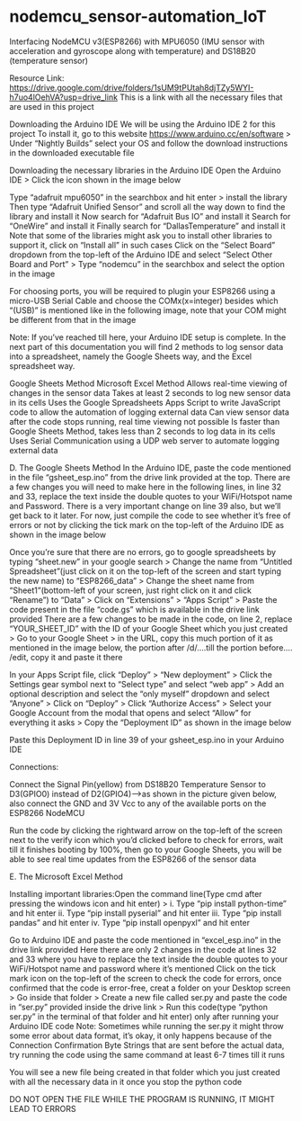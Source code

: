 # nodemcu_sensor-automation_IoT
Interfacing NodeMCU v3(ESP8266) with MPU6050 (IMU sensor with acceleration and gyroscope along with temperature) and DS18B20 (temperature sensor)


Resource Link: https://drive.google.com/drive/folders/1sUM9tPUtah8djTZy5WYI-h7uo4lOehVA?usp=drive_link
	This is a link with all the necessary files that are used in this project

Downloading the Arduino IDE
We will be using the Arduino IDE 2 for this project
To install it, go to this website https://www.arduino.cc/en/software > Under “Nightly Builds” select your OS and follow the download instructions in the downloaded executable file

Downloading the necessary libraries in the Arduino IDE
Open the Arduino IDE > Click the icon shown in the image below

Type “adafruit mpu6050” in the searchbox and hit enter > install the library
Then type “Adafruit Unified Sensor” and scroll all the way down to find the library and install it
Now search for “Adafruit Bus IO” and install it
Search for “OneWire” and install it
Finally search for “DallasTemperature” and install it
Note that some of the libraries might ask you to install other libraries to support it, click on “Install all” in such cases
Click on the “Select Board” dropdown from the top-left of the Arduino IDE and select “Select Other Board and Port” > Type “nodemcu” in the searchbox and select the option in the image

For choosing ports, you will be required to plugin your ESP8266 using a micro-USB Serial Cable and choose the COMx(x=integer) besides which “(USB)” is mentioned like in the following image, note that your COM might be different from that in the image


Note: If you’ve reached till here, your Arduino IDE setup is complete. In the next part of this documentation you will find 2 methods to log sensor data into a spreadsheet, namely the Google Sheets way, and the Excel spreadsheet way.


Google Sheets Method
Microsoft Excel Method
Allows real-time viewing of changes in the sensor data
Takes at least 2 seconds to log new sensor data in its cells
Uses the Google Spreadsheets Apps Script to write JavaScript code to allow the automation of logging external data
Can view sensor data after the code stops running, real time viewing not possible
Is faster than Google Sheets Method, takes less than 2 seconds to log data in its cells
Uses Serial Communication using a UDP web server to automate logging external data



D. The Google Sheets Method
In the Arduino IDE, paste the code mentioned in the file “gsheet_esp.ino” from the drive link provided at the top. There are a few changes you will need to make here in the following lines, in line 32 and 33, replace the text inside the double quotes to your WiFi/Hotspot name and Password. There is a very important change on line 39 also, but we’ll get back to it later. For now, just compile the code to see whether it’s free of errors or not by clicking the tick mark on the top-left of the Arduino IDE as shown in the image below


Once you’re sure that there are no errors, go to google spreadsheets by typing “sheet.new” in your google search > Change the name from “Untitled Spreadsheet”(just click on it on the top-left of the screen and start typing the new name) to “ESP8266_data” > Change the sheet name from “Sheet1”(bottom-left of your screen, just right click on it and click “Rename”) to “Data” > Click on “Extensions” > “Apps Script” > Paste the code present in the file “code.gs” which is available in the drive link provided 
There are a few changes to be made in the code, on line 2, replace “YOUR_SHEET_ID” with the ID of your Google Sheet which you just created > Go to your Google Sheet > in the URL, copy this much portion of it as mentioned in the image below, the portion after /d/….till the portion before…. /edit, copy it and paste it there


In your Apps Script file, click “Deploy” > “New deployment” > Click the Settings gear symbol next to “Select type” and select “web app” > Add an optional description and select the “only myself” dropdown and select “Anyone” > Click on “Deploy” > Click “Authorize Access” > Select your Google Account from the modal that opens and select “Allow” for everything it asks > Copy the “Deployment ID” as shown in the image below

Paste this Deployment ID in line 39 of your gsheet_esp.ino in your Arduino IDE

Connections:

Connect the Signal Pin(yellow) from DS18B20 Temperature Sensor to D3(GPIO0) instead of D2(GPIO4)-->as shown in the picture given below, also connect the GND and 3V Vcc to any of the available ports on the ESP8266 NodeMCU


Run the code by clicking the rightward arrow on the top-left of the screen next to the verify icon which you’d clicked before to check for errors, wait till it finishes booting by 100%, then go to your Google Sheets, you will be able to see real time updates from the ESP8266 of the sensor data

E. The Microsoft Excel Method

Installing important libraries:Open the command line(Type cmd after pressing the windows icon and hit enter) > 
i. Type “pip install python-time” and hit enter
ii. Type “pip install pyserial” and hit enter
iii. Type “pip install pandas” and hit enter
iv. Type “pip install openpyxl” and hit enter

Go to Arduino IDE and paste the code mentioned in “excel_esp.ino” in the drive link provided
Here there are only 2 changes in the code at lines 32 and 33 where you have to replace the text inside the double quotes to your WiFi/Hotspot name and password where it’s mentioned
Click on the tick mark icon on the top-left of the screen to check the code for errors, once confirmed that the code is error-free, creat a folder on your Desktop screen > Go inside that folder > Create a new file called ser.py and paste the code in “ser.py” provided inside the drive link > Run this code(type “python ser.py” in the terminal of that folder and hit enter) only after running your Arduino IDE code 
Note: Sometimes while running the ser.py it might throw some error about data format, it’s okay, it only happens because of the Connection Confirmation Byte Strings that are sent before the actual data, try running the code using the same command at least 6-7 times till it runs

You will see a new file being created in that folder which you just created with all the necessary data in it once you stop the python code

DO NOT OPEN THE FILE WHILE THE PROGRAM IS RUNNING, IT MIGHT LEAD TO ERRORS



